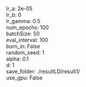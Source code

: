 lr_a: 2e-05  
lr_b: 0  
lr_gamma: 0.5  
num_epochs: 100  
batchSize: 50  
eval_interval: 100  
burn_in: False  
random_seed: 1  
alpha: 0.1  
d: 1  
save_folder: ./resultLD/result1/  
use_gpu: False  
